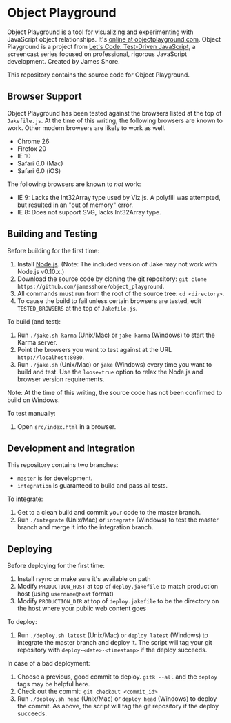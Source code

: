 Object Playground
=============

Object Playground is a tool for visualizing and experimenting with JavaScript object relationships. It's [online at objectplayground.com](http://www.objectplayground.com). Object Playground is a project from [Let's Code: Test-Driven JavaScript](http://www.letscodejavascript.com), a screencast series focused on professional, rigorous JavaScript development. Created by James Shore.

This repository contains the source code for Object Playground.


Browser Support
---------------

Object Playground has been tested against the browsers listed at the top of `Jakefile.js`. At the time of this writing, the following browsers are known to work. Other modern browsers are likely to work as well.

* Chrome 26
* Firefox 20
* IE 10
* Safari 6.0 (Mac)
* Safari 6.0 (iOS)

The following browsers are known to *not* work:

* IE 9: Lacks the Int32Array type used by Viz.js. A polyfill was attempted, but resulted in an "out of memory" error.
* IE 8: Does not support SVG, lacks Int32Array type.


Building and Testing
--------------------

Before building for the first time:

1. Install [Node.js](http://nodejs.org/download/). (Note: The included version of Jake may not work with Node.js v0.10.x.)
2. Download the source code by cloning the git repository: `git clone https://github.com/jamesshore/object_playground`.
3. All commands must run from the root of the source tree: `cd <directory>`.
4. To cause the build to fail unless certain browsers are tested, edit `TESTED_BROWSERS` at the top of `Jakefile.js`.


To build (and test):

1. Run `./jake.sh karma` (Unix/Mac) or `jake karma` (Windows) to start the Karma server.
2. Point the browsers you want to test against at the URL `http://localhost:8080`.
3. Run `./jake.sh` (Unix/Mac) or `jake` (Windows) every time you want to build and test. Use the `loose=true` option to relax the Node.js and browser version requirements.

Note: At the time of this writing, the source code has not been confirmed to build on Windows.


To test manually:

1. Open `src/index.html` in a browser.


Development and Integration
---------------------------

This repository contains two branches:

* `master` is for development.
* `integration` is guaranteed to build and pass all tests.


To integrate:

1. Get to a clean build and commit your code to the master branch.
2. Run `./integrate` (Unix/Mac) or `integrate` (Windows) to test the master branch and merge it into the integration branch.


Deploying
---------

Before deploying for the first time:

1. Install rsync or make sure it's available on path
2. Modify `PRODUCTION_HOST` at top of `deploy.jakefile` to match production host (using `username@host` format)
3. Modify `PRODUCTION_DIR` at top of `deploy.jakefile` to be the directory on the host where your public web content goes

To deploy:

1. Run `./deploy.sh latest` (Unix/Mac) or `deploy latest` (Windows) to integrate the master branch and deploy it. The script will tag your git repository with `deploy-<date>-<timestamp>` if the deploy succeeds.

In case of a bad deployment:

1. Choose a previous, good commit to deploy. `gitk --all` and the `deploy` tags may be helpful here.
2. Check out the commit: `git checkout <commit_id>`
3. Run `./deploy.sh head` (Unix/Mac) or `deploy head` (Windows) to deploy the commit. As above, the script will tag the git repository if the deploy succeeds.
